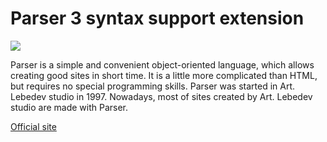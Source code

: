 # Parser 3 syntax support extension

![](http://www.parser.ru/off-line/ptic.gif)

Parser is a simple and convenient object-oriented language, which allows creating good sites in short time. It is a little more complicated than HTML, but requires no special programming skills. Parser was started in Art. Lebedev studio in 1997. Nowadays, most of sites created by Art. Lebedev studio are made with Parser.

[Official site](http://www.parser.ru/en/)
